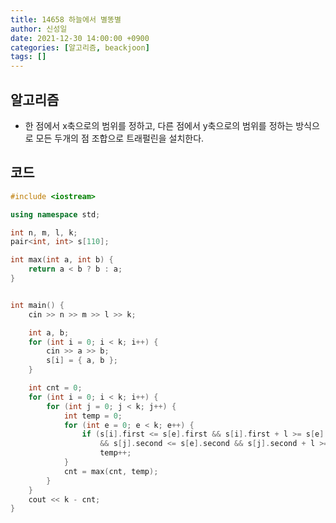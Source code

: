 ```yaml
---
title: 14658 하늘에서 별똥별
author: 신성일
date: 2021-12-30 14:00:00 +0900
categories: [알고리즘, beackjoon]
tags: []
---
```


## 알고리즘

- 한 점에서 x축으로의 범위를 정하고, 다른 점에서 y축으로의 범위를 정하는 방식으로 모든 두개의 점 조합으로 트래펄린을 설치한다.

## 코드

```c++
#include <iostream>

using namespace std;

int n, m, l, k;
pair<int, int> s[110];

int max(int a, int b) {
	return a < b ? b : a;
}


int main() {
	cin >> n >> m >> l >> k;

	int a, b;
	for (int i = 0; i < k; i++) {
		cin >> a >> b;
		s[i] = { a, b };
	}

	int cnt = 0;
	for (int i = 0; i < k; i++) {
		for (int j = 0; j < k; j++) {
			int temp = 0;
			for (int e = 0; e < k; e++) {
				if (s[i].first <= s[e].first && s[i].first + l >= s[e].first
					&& s[j].second <= s[e].second && s[j].second + l >= s[e].second)
					temp++;
			}
			cnt = max(cnt, temp);
		}
	}
	cout << k - cnt;
}
```
